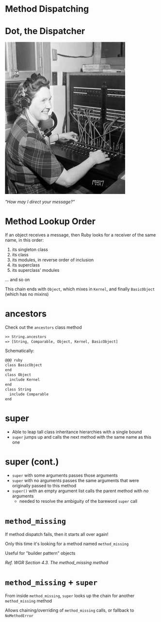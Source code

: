 <!SLIDE subsection>
# Method Dispatching

<!SLIDE center>
# Dot, the Dispatcher

![dot](dot.jpg)

*"How may I direct your message?"*

# Method Lookup Order
If an object receives a message, then Ruby looks for a receiver of the same name, in this order:

1. its singleton class
2. its class
3. its modules, in reverse order of inclusion
4. its superclass
5. its superclass' modules

... and so on

This chain ends with `Object`, which mixes in `Kernel`, and finally `BasicObject` (which has no mixins)

# ancestors

Check out the `ancestors` class method

    >> String.ancestors
    => [String, Comparable, Object, Kernel, BasicObject]

Schematically:

    @@@ ruby
    class BasicObject
    end
    class Object
      include Kernel
    end
    class String
      include Comparable
    end


<!SLIDE incremental>
# super

* Able to leap tall class inheritance hierarchies with a single bound
* `super` jumps up and calls the next method with the same name as this one

# super (cont.)
* `super` with some arguments passes those arguments
* `super` with no arguments passes the same arguments that were originally passed to this method
* `super()` with an empty argument list calls the parent method with *no* arguments
  * needed to resolve the ambiguity of the bareword `super` call

# `method_missing`

If method dispatch fails, then it starts all over again!

Only this time it's looking for a method named `method_missing`

Useful for "builder pattern" objects

*Ref. WGR Section 4.3. The method_missing method*

# `method_missing` + `super`

From inside `method_missing`, `super` looks up the chain for another `method_missing` method

Allows chaining/overriding of `method_missing` calls, or fallback to `NoMethodError`

